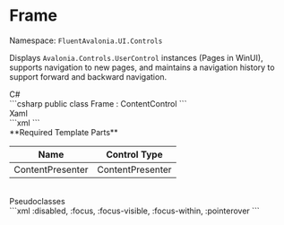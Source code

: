 # Frame
Namespace: `FluentAvalonia.UI.Controls`

Displays `Avalonia.Controls.UserControl` instances (Pages in WinUI), supports navigation to new pages, and maintains a navigation history to support forward and backward navigation.

<div class="code-example" markdown="1">
C#
</div>
```csharp
public class Frame : ContentControl
```

<br />
<div class="code-example" markdown="1">
Xaml
</div>
```xml
<ui:Frame />
```

<br />
**Required Template Parts**

| Name | Control Type |
|--|--|
| ContentPresenter | ContentPresenter |


<br />

<div class="code-example" markdown="1">
Pseudoclasses
</div>
```xml
:disabled, :focus, :focus-visible, :focus-within, :pointerover
```
<br />